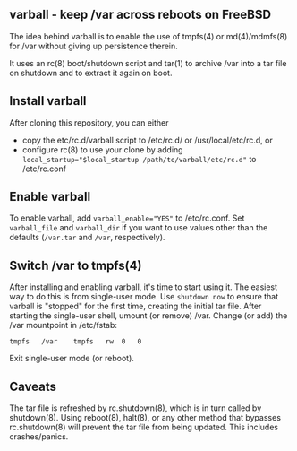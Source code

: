 varball - keep /var across reboots on FreeBSD
---------------------------------------------
The idea behind varball is to enable the use of tmpfs(4) or md(4)/mdmfs(8) for
/var without giving up persistence therein.

It uses an rc(8) boot/shutdown script and tar(1) to archive /var into a tar
file on shutdown and to extract it again on boot.

Install varball
---------------
After cloning this repository, you can either
* copy the etc/rc.d/varball script to /etc/rc.d/ or /usr/local/etc/rc.d, or
* configure rc(8) to use your clone by adding 
  `local_startup="$local_startup /path/to/varball/etc/rc.d"` to
  /etc/rc.conf

Enable varball
--------------
To enable varball, add `varball_enable="YES"` to /etc/rc.conf. Set
`varball_file` and `varball_dir` if you want to use values other than the
defaults (`/var.tar` and `/var`, respectively).

Switch /var to tmpfs(4)
-----------------------
After installing and enabling varball, it's time to start using it. The easiest
way to do this is from single-user mode. Use `shutdown now` to ensure that
varball is "stopped" for the first time, creating the initial tar file. After
starting the single-user shell, umount (or remove) /var. Change (or add) the
/var mountpoint in /etc/fstab:
```
tmpfs	/var	tmpfs	rw	0	0
```
Exit single-user mode (or reboot).

Caveats
-------
The tar file is refreshed by rc.shutdown(8), which is in turn called by
shutdown(8). Using reboot(8), halt(8), or any other method that bypasses 
rc.shutdown(8) will prevent the tar file from being updated. This includes
crashes/panics.
